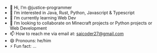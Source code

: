 - 👋 Hi, I’m @justice-programmer
- 👀 I’m interested in Java, Rust, Python, Javascript & Typescript
- 🌱 I’m currently learning Web Dev
- 💞️ I’m looking to collaborate on Minecraft projects or Python projects or Web Development
- 📫 How to reach me via email at: saicoder27@gmail.com
- 😄 Pronouns: he/him
- ⚡ Fun fact: ...

<!---
justice-programmer/justice-programmer is a ✨ special ✨ repository because its `README.md` (this file) appears on your GitHub profile.
You can click the Preview link to take a look at your changes.
--->
